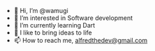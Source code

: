 - 👋 Hi, I’m @wamugi
- 👀 I’m interested in Software development
- 🌱 I’m currently learning Dart
- 💞️ I like to bring ideas to life
- 📫 How to reach me, alfredthedev@gmail.com

<!---
alphycode/alphycode is a ✨ special ✨ repository because its `README.md` (this file) appears on your GitHub profile.
You can click the Preview link to take a look at your changes.
--->
